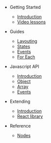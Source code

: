 - Getting Started
    - [Introduction](README.md)
    - [Video lessons](video-lessons.md)

- Guides
    - [Layouting](guides/layouts.md)
    - [States](guides/states.md)
    - [Events](guides/events.md)
    - [For Each](guides/for-each.md)

- Javascript API
    - [Introduction](javascript-api/README.md)
    - [Object](javascript-api/noodl-object.md)
    - [Array](javascript-api/noodl-array.md)
    - [Events](javascript-api/sending-and-receiving-events.md)

- Extending
    - [Introduction](extending/README.md)
    - [React library](extending/create-react-lib.md)

- Reference
    - [Nodes](nodes/README.md)

 
